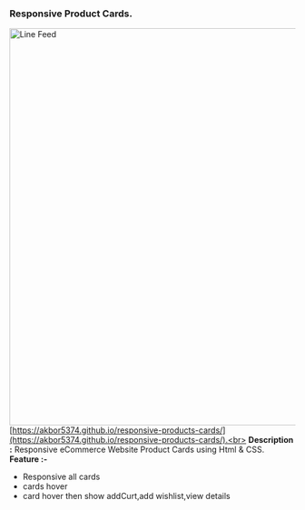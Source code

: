### Responsive Product Cards.
<img src="images/mockup.jpg" alt="Line Feed" width="700"><br>
[https://akbor5374.github.io/responsive-products-cards/](https://akbor5374.github.io/responsive-products-cards/).<br>
**Description :** Responsive eCommerce Website Product Cards using Html & CSS.<br>
**Feature :-**
- Responsive all cards
- cards hover
- card hover then show addCurt,add wishlist,view details

